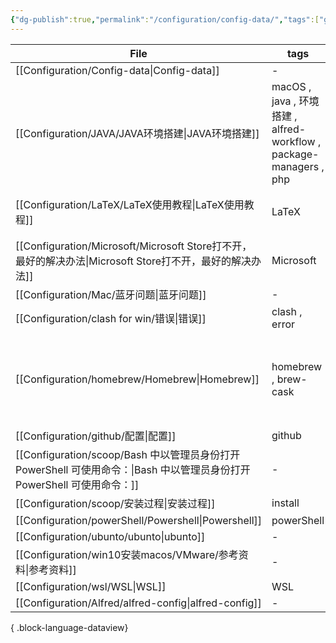 ```yaml
---
{"dg-publish":true,"permalink":"/configuration/config-data/","tags":["gardenEntry"]}
---
```



| File                                                                                          | tags                                                           | resource                                                                              | link                                                                                                                                                                                                                                                                                                                           | resolution |
| --------------------------------------------------------------------------------------------- | -------------------------------------------------------------- | ------------------------------------------------------------------------------------- | ------------------------------------------------------------------------------------------------------------------------------------------------------------------------------------------------------------------------------------------------------------------------------------------------------------------------------ | ---------- |
| [[Configuration/Config-data\|Config-data]]                                                 | \-                                                             | \-                                                                                    | \-                                                                                                                                                                                                                                                                                                                             | \-         |
| [[Configuration/JAVA/JAVA环境搭建\|JAVA环境搭建]]                                                  | macOS , java , 环境搭建 , alfred-workflow , package-managers , php | \-                                                                                    | <ul><li>https://bibichuan.github.io/posts/55363e5.html</li><li>[Homebrew](Configuration/homebrew/Homebrew.md)</li><li>[package-managers-php](https://formulae.brew.sh/formula/php)</li></ul>                                                                                                                                   | \-         |
| [[Configuration/LaTeX/LaTeX使用教程\|LaTeX使用教程]]                                               | LaTeX                                                          | <ul><li>[CS 70 (eecs70.org)](https://www.eecs70.org/resources/latex-guide/)</li></ul> | \-                                                                                                                                                                                                                                                                                                                             | \-         |
| [[Configuration/Microsoft/Microsoft Store打不开，最好的解决办法\|Microsoft Store打不开，最好的解决办法]]         | Microsoft                                                      | \-                                                                                    | \-                                                                                                                                                                                                                                                                                                                             | \-         |
| [[Configuration/Mac/蓝牙问题\|蓝牙问题]]                                                           | \-                                                             | \-                                                                                    | \-                                                                                                                                                                                                                                                                                                                             | \-         |
| [[Configuration/clash for win/错误\|错误]]                                                     | clash , error                                                  | \-                                                                                    | \-                                                                                                                                                                                                                                                                                                                             | \-         |
| [[Configuration/homebrew/Homebrew\|Homebrew]]                                              | homebrew , brew-cask                                           | \-                                                                                    | <ul><li>[中科大镜像源](https://mirrors.ustc.edu.cn/help/brew.git.html)</li><li>https://www.jianshu.90com/p/e0471aa6672d</li><li>[homebrew-官方](https://brew.sh/#search-bar/)</li><li>[home-brew-github](https://github.com/Homebrew/homebrew-cask)</li><li>[macos下java环境搭建](https://bibichuan.github.io/posts/55363e5.html)</li></ul> | \-         |
| [[Configuration/github/配置\|配置]]                                                            | github                                                         | \-                                                                                    | \-                                                                                                                                                                                                                                                                                                                             | \-         |
| [[Configuration/scoop/Bash 中以管理员身份打开 PowerShell 可使用命令：\|Bash 中以管理员身份打开 PowerShell 可使用命令：]] | \-                                                             | \-                                                                                    | \-                                                                                                                                                                                                                                                                                                                             | \-         |
| [[Configuration/scoop/安装过程\|安装过程]]                                                         | install                                                        | \-                                                                                    | \-                                                                                                                                                                                                                                                                                                                             | \-         |
| [[Configuration/powerShell/Powershell\|Powershell]]                                        | powerShell                                                     | \-                                                                                    | \-                                                                                                                                                                                                                                                                                                                             | \-         |
| [[Configuration/ubunto/ubunto\|ubunto]]                                                    | \-                                                             | \-                                                                                    | \-                                                                                                                                                                                                                                                                                                                             | \-         |
| [[Configuration/win10安装macos/VMware/参考资料\|参考资料]]                                           | \-                                                             | \-                                                                                    | \-                                                                                                                                                                                                                                                                                                                             | \-         |
| [[Configuration/wsl/WSL\|WSL]]                                                             | WSL                                                            | \-                                                                                    | \-                                                                                                                                                                                                                                                                                                                             | \-         |
| [[Configuration/Alfred/alfred-config\|alfred-config]]                                      | \-                                                             | \-                                                                                    | \-                                                                                                                                                                                                                                                                                                                             | \-         |

{ .block-language-dataview}
